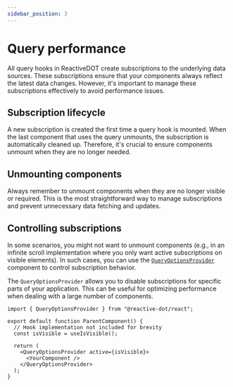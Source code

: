 ```yaml
---
sidebar_position: 3
---
```


# Query performance

All query hooks in ReactiveDOT create subscriptions to the underlying data sources. These subscriptions ensure that your components always reflect the latest data changes. However, it's important to manage these subscriptions effectively to avoid performance issues.

## Subscription lifecycle

A new subscription is created the first time a query hook is mounted. When the last component that uses the query unmounts, the subscription is automatically cleaned up. Therefore, it's crucial to ensure components unmount when they are no longer needed.

## Unmounting components

Always remember to unmount components when they are no longer visible or required. This is the most straightforward way to manage subscriptions and prevent unnecessary data fetching and updates.

## Controlling subscriptions

In some scenarios, you might not want to unmount components (e.g., in an infinite scroll implementation where you only want active subscriptions on visible elements). In such cases, you can use the [`QueryOptionsProvider`](/api/react/function/QueryOptionsProvider) component to control subscription behavior.

The `QueryOptionsProvider` allows you to disable subscriptions for specific parts of your application. This can be useful for optimizing performance when dealing with a large number of components.

```tsx
import { QueryOptionsProvider } from "@reactive-dot/react";

export default function ParentComponent() {
  // Hook implementation not included for brevity
  const isVisible = useIsVisible();

  return (
    <QueryOptionsProvider active={isVisible}>
      <YourComponent />
    </QueryOptionsProvider>
  );
}
```
